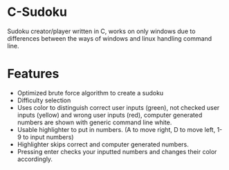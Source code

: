 # C-Sudoku
Sudoku creator/player written in C, works on only windows due to differences between the ways of windows and linux handling command line.

# Features
- Optimized brute force algorithm to create a sudoku
- Difficulty selection
- Uses color to distinguish correct user inputs (green), not checked user inputs (yellow) and wrong user inputs (red), computer generated numbers are shown with generic command line white.
- Usable highlighter to put in numbers. (A to move right, D to move left, 1-9 to input numbers)
- Highlighter skips correct and computer generated numbers.
- Pressing enter checks your inputted numbers and changes their color accordingly.
